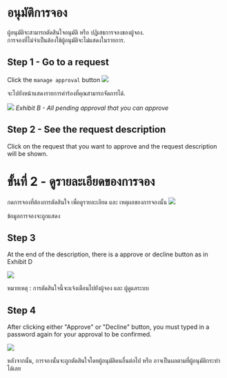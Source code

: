 # อนุมัติการจอง
ผู้อนุมัติจะสามารถตัดสินใจอนุมัติ หรือ ปฏิเสธการจองของผู้จอง.<br>
การจองที่ไม่จำเป็นต้องใช้ผู้อนุมัติจะไม่แสดงในรายการ.

## Step 1 - Go to a request
Click the `manage approval` button
![](../../img/navigation-bar/manage-request-button.png)

จะไปยังหน้าแสดงรายการคำร้องที่คุณสามารถจัดการได้.

![](../../img/manage-request/overall.png)
*Exhibit B - All pending approval that you can approve*

## Step 2 - See the request description
Click on the request that you want to approve and the request description will be shown.

# ขั้นที่ 2 - ดูรายละเอียดของการจอง
กดการจองที่ต้องการตัดสินใจ เพื่อดูรายละเอียด และ เหตุผลของการจองนั้น
![](../../img/user-request/description.png)

ข้อมูลการจองจะถูกแสดง

## Step 3
At the end of the description, there is a approve or decline button as in Exhibit D

![](../../img/manage-request/approve-decline-button.png)

หมายเหตุ : การตัดสินใจนี้จะแจ้งเตือนไปยังผู้จอง และ ผู้ดูแลระบบ

## Step 4
After clicking either "Approve" or "Decline" button, you must typed in a password again for your approval to be confirmed.

![](../../img/manage-request/password-confirmation.png)

หลังจากนั้น, การจองนั้นจะถูกตัดสินใจโดยผู้อนุมัติคนอื่นต่อไป หรือ อาจเป็นผลตามที่ผู้อนุมัติกระทำได้เลย
